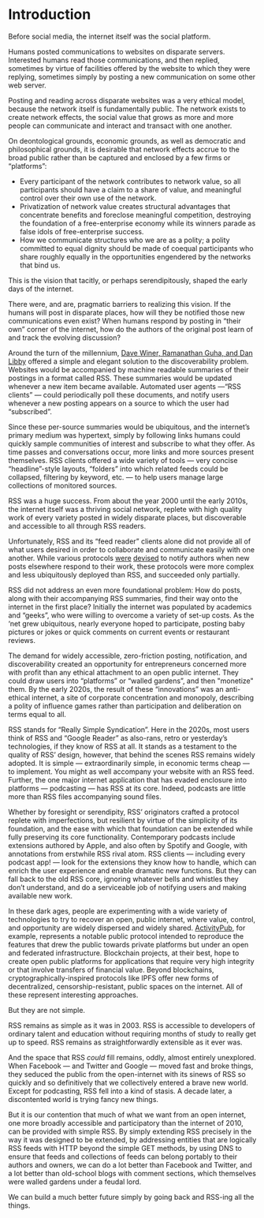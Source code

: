 # Introduction

Before social media, the internet itself was the social
platform.

Humans posted communications to websites on disparate
servers. Interested humans read those communications, and then
replied, sometimes by virtue of facilities offered by the website to
which they were replying, sometimes simply by posting a new
communication on some other web server.

Posting and reading across disparate websites was a very ethical
model, because the network itself is fundamentally public. The network
exists to create network effects, the social value that grows as more
and more people can communicate and interact and transact with one
another.

On deontological grounds, economic grounds, as well as
democratic and philosophical grounds, it is desirable that network
effects accrue to the broad public rather than be captured and
enclosed by a few firms or “platforms”:

- Every participant of the network contributes to network value, so
  all participants should have a claim to a share of value, and
  meaningful control over their own use of the network.
- Privatization of network value creates structural advantages that
  concentrate benefits and foreclose meaningful competition,
  destroying the foundation of a free-enterprise economy while its
  winners parade as false idols of free-enterprise success.
- How we communicate structures who we are as a polity; a polity
  committed to equal dignity should be made of coequal participants
  who share roughly equally in the opportunities engendered by the
  networks that bind us.

This is the vision that tacitly, or perhaps serendipitously, shaped
the early days of the internet.

There were, and are, pragmatic barriers to realizing this vision. If
the humans will post in disparate places, how will they be notified those
new communications even exist? When humans respond by posting in
“their own” corner of the internet, how do the authors of the original
post learn of and track the evolving discussion?

Around the turn of the millennium, 
[Dave Winer, Ramanathan Guha, and Dan Libby](https://www.rssboard.org/rss-history) 
offered a simple and
elegant solution to the discoverability problem. Websites would be
accompanied by machine readable summaries of their postings in a
format called RSS. These summaries would be updated whenever a new
item became available. Automated user agents —“RSS clients” — could
periodically poll these documents, and notify users whenever a new
posting appears on a source to which the user had “subscribed”.

Since these per-source summaries would be ubiquitous, and the
internet’s primary medium was hypertext, simply by following links
humans could quickly sample communities of interest and subscribe to
what they offer. As time passes and conversations occur, more links
and more sources present themselves. RSS clients offered a wide
variety of tools — very concise “headline”-style layouts, “folders”
into which related feeds could be collapsed, filtering by keyword,
etc. — to help users manage large collections of monitored sources.

RSS was a huge success. From about the year 2000 until the early
2010s, the internet itself was a thriving social network, replete
with high quality work of every variety posted in widely disparate
places, but discoverable and accessible to all through RSS readers.

Unfortunately, RSS and its “feed reader” clients alone did not provide
all of what users desired in order to collaborate and communicate
easily with one another. While various protocols
[were](https://en.wikipedia.org/wiki/Pingback)
[devised](https://en.wikipedia.org/wiki/Webmention) to notify authors
when new posts elsewhere respond to their work, these protocols were
more complex and less ubiquitously deployed than RSS, and succeeded
only partially.

RSS did not address an even more foundational problem: How do posts,
along with their accompanying RSS summaries, find their way onto the
internet in the first place? Initially the internet was populated by
academics and “geeks”, who were willing to overcome a variety of set-up
costs. As the ‘net grew ubiquitous, nearly everyone hoped to
participate, posting baby pictures or jokes or quick comments on
current events or restaurant reviews.

The demand for widely accessible, zero-friction posting, notification,
and discoverability created an opportunity for entrepreneurs
concerned more with profit than any ethical attachment to an open public
internet. They could draw users into “platforms” or “walled gardens”, and then "monetize" them. 
By the
early 2020s, the result of these “innovations” was an anti-ethical
internet, a site of corporate concentration and monopoly, describing a
polity of influence games rather than participation and deliberation
on terms equal to all.

RSS stands for “Really Simple Syndication”. Here in the 2020s, most
users think of RSS and “Google Reader” as also-rans, retro or
yesterday’s technologies, if they know of RSS at all. It stands as a
testament to the quality of RSS’ design, however, that behind the
scenes RSS remains widely adopted. It is simple &mdash; extraordinarily
simple, in economic terms cheap &mdash; to implement. You might as well
accompany your website with an RSS feed. Further, the one major
internet application that has evaded enclosure into platforms —
podcasting — has RSS at its core. Indeed, podcasts are little more
than RSS files accompanying sound files.

Whether by foresight or serendipity, RSS’ originators crafted a
protocol replete with imperfections, but resilient by
virtue of the simplicity of its foundation, and the ease with which
that foundation can be extended while fully preserving its core
functionality. Contemporary podcasts include extensions authored by
Apple, and also often by Spotify and Google, with annotations from
erstwhile RSS rival atom. RSS clients — including every podcast app! —
look for the extensions they know how to handle, which can enrich the
user experience and enable dramatic new functions. But they can fall
back to the old RSS core, ignoring whatever bells and whistles they
don’t understand, and do a serviceable job of notifying users and
making available new work.

In these dark ages, people are experimenting with a wide variety of
technologies to try to recover an open, public internet, where value,
control, and opportunity are widely dispersed and widely
shared. [ActivityPub](https://activitypub.rocks/), for example,
represents a notable public protocol intended to reproduce the
features that drew the public towards private platforms but under an
open and federated infrastructure. Blockchain projects, at their best,
hope to create open public platforms for applications that require
very high integrity or that involve transfers of financial
value. Beyond blockchains, cryptographically-inspired protocols like
IPFS offer new forms of decentralized, censorship-resistant, public
spaces on the internet. All of these represent interesting approaches.

But they are not simple.

RSS remains as simple as it was in 2003. RSS is accessible to
developers of ordinary talent and education without requiring months
of study to really get up to speed. RSS remains as straightforwardly
extensible as it ever was.

And the space that RSS *could* fill remains, oddly, almost entirely
unexplored. When Facebook — and Twitter and Google — moved fast and
broke things, they seduced the public from the open-internet with its
sinews of RSS so quickly and so definitively that we collectively
entered a brave new world. Except for podcasting, RSS fell into a
kind of stasis. A decade later, a discontented world is trying fancy
new things.

But it is our contention that much of what we want from an open
internet, one more broadly accessible and participatory than the
internet of 2010, can be provided with simple RSS. By simply extending
RSS precisely in the way it was designed to be extended, by addressing
entities that are logically RSS feeds with HTTP beyond the simple GET
methods, by using DNS to ensure that feeds and collections of feeds
can belong portably to their authors and owners, we can do a lot
better than Facebook and Twitter, and a lot better than old-school
blogs with comment sections, which themselves were walled gardens
under a feudal lord.

We can build a much better future simply by going back and RSS-ing all
the things.
